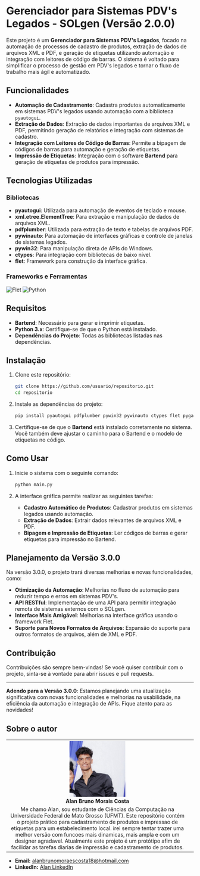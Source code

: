 # Gerenciador para Sistemas PDV's Legados - SOLgen (Versão 2.0.0)

Este projeto é um **Gerenciador para Sistemas PDV's Legados**, focado na automação de processos de cadastro de produtos, extração de dados de arquivos XML e PDF, e geração de etiquetas utilizando automação e integração com leitores de código de barras. O sistema é voltado para simplificar o processo de gestão em PDV's legados e tornar o fluxo de trabalho mais ágil e automatizado.

## Funcionalidades

- **Automação de Cadastramento**: Cadastra produtos automaticamente em sistemas PDV's legados usando automação com a biblioteca `pyautogui`.
- **Extração de Dados**: Extração de dados importantes de arquivos XML e PDF, permitindo geração de relatórios e integração com sistemas de cadastro.
- **Integração com Leitores de Código de Barras**: Permite a bipagem de códigos de barras para automação e geração de etiquetas.
- **Impressão de Etiquetas**: Integração com o software **Bartend** para geração de etiquetas de produtos para impressão.

## Tecnologias Utilizadas

### Bibliotecas

- **pyautogui**: Utilizada para automação de eventos de teclado e mouse.
- **xml.etree.ElementTree**: Para extração e manipulação de dados de arquivos XML.
- **pdfplumber**: Utilizada para extração de texto e tabelas de arquivos PDF.
- **pywinauto**: Para automação de interfaces gráficas e controle de janelas de sistemas legados.
- **pywin32**: Para manipulação direta de APIs do Windows.
- **ctypes**: Para integração com bibliotecas de baixo nível.
- **flet**: Framework para construção da interface gráfica.

### Frameworks e Ferramentas

![Flet](https://img.shields.io/badge/Flet-cd2152?style=plastic&logo=flutter&logoColor=white)
![Python](https://img.shields.io/badge/Python-D7CB25?style=plastic&logo=python&logoColor=blue)

## Requisitos

- **Bartend**: Necessário para gerar e imprimir etiquetas.
- **Python 3.x**: Certifique-se de que o Python está instalado.
- **Dependências do Projeto**: Todas as bibliotecas listadas nas dependências.

## Instalação

1. Clone este repositório:

    ```bash
    git clone https://github.com/usuario/repositorio.git
    cd repositorio
    ```

2. Instale as dependências do projeto:

    ```bash
    pip install pyautogui pdfplumber pywin32 pywinauto ctypes flet pygame gTTS
    ```

3. Certifique-se de que o **Bartend** está instalado corretamente no sistema. Você também deve ajustar o caminho para o Bartend e o modelo de etiquetas no código.

## Como Usar

1. Inicie o sistema com o seguinte comando:

    ```bash
    python main.py
    ```

2. A interface gráfica permite realizar as seguintes tarefas:
   - **Cadastro Automático de Produtos**: Cadastrar produtos em sistemas legados usando automação.
   - **Extração de Dados**: Extrair dados relevantes de arquivos XML e PDF.
   - **Bipagem e Impressão de Etiquetas**: Ler códigos de barras e gerar etiquetas para impressão no Bartend.

## Planejamento da Versão 3.0.0

Na versão 3.0.0, o projeto trará diversas melhorias e novas funcionalidades, como:
- **Otimização da Automação**: Melhorias no fluxo de automação para reduzir tempo e erros em sistemas PDV's.
- **API RESTful**: Implementação de uma API para permitir integração remota de sistemas externos com o SOLgen.
- **Interface Mais Amigável**: Melhorias na interface gráfica usando o framework Flet.
- **Suporte para Novos Formatos de Arquivos**: Expansão do suporte para outros formatos de arquivos, além de XML e PDF.

## Contribuição

Contribuições são sempre bem-vindas! Se você quiser contribuir com o projeto, sinta-se à vontade para abrir issues e pull requests.

---

**Adendo para a Versão 3.0.0**: 
Estamos planejando uma atualização significativa com novas funcionalidades e melhorias na usabilidade, na eficiência da automação e integração de APIs. Fique atento para as novidades!

## Sobre o autor


|  |  |
|:-------------:|:------------------------------------------------------------:|
|  <img src="alan.jpeg" width="150px"></br> **Alan Bruno Morais Costa** | 
Me chamo Alan, sou estudante de Ciências da Computação na Universidade Federal de Mato Grosso (UFMT). Este repositório contém o projeto prático para cadastramento de produtos e impressao de etiquetas para um estabelecimento local. irei sempre tentar trazer uma melhor versão com funcoes mais dinamicas, mais ampla e com um designer agradavel. Atualmente este projeto é um protótipo afim de facilidar as tarefas diarias de impressão e cadastramento de produtos.  |

- **Email:** alanbrunomoraescosta18@hotmail.com
- **LinkedIn:** [Alan  LinkedIn](https://www.linkedin.com/in/alan-morais-4861322b0)
